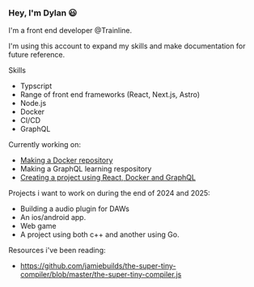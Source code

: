 ### **Hey, I'm Dylan 😃**

I'm a front end developer @Trainline.

I'm using this account to expand my skills and make documentation for future reference.

Skills

- Typscript
- Range of front end frameworks (React, Next.js, Astro)
- Node.js
- Docker
- CI/CD
- GraphQL

Currently working on:

- [Making a Docker repository](https://github.com/dylan909/Docker)
- Making a GraphQL learning respository
- [Creating a project using React, Docker and GraphQL](https://github.com/dylan909/movie-recommendation-app)

Projects i want to work on during the end of 2024 and 2025:
- Building a audio plugin for DAWs
- An ios/android app.
- Web game
- A project using both c++ and another using Go.


Resources i've been reading: 

- https://github.com/jamiebuilds/the-super-tiny-compiler/blob/master/the-super-tiny-compiler.js
